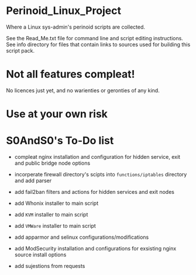 # Perinoid_Linux_Project
Where a Linux sys-admin's perinoid scripts are collected.

See the Read_Me.txt file for command line and script editing instructions.
See info directory for files that contain links to sources used for building this script pack.

# Not all features compleat!

No licences just yet, and no warienties or geronties of any kind.

# Use at your own risk

# S0AndS0's To-Do list

- compleat nginx installation and configuration for hidden service, exit and public bridge node options

- incorperate firewall directory's scipts into `functions/iptables` directory and add parser

- add fail2ban filters and actions for hidden services and exit nodes

- add Whonix installer to main script

- add `KVM` installer to main script

- add `VMWare` installer to main script

- add apparmor and selinux configurations/modifications

- add ModSecurity installation and configurations for exsisting nginx source install options

- add sujestions from requests
